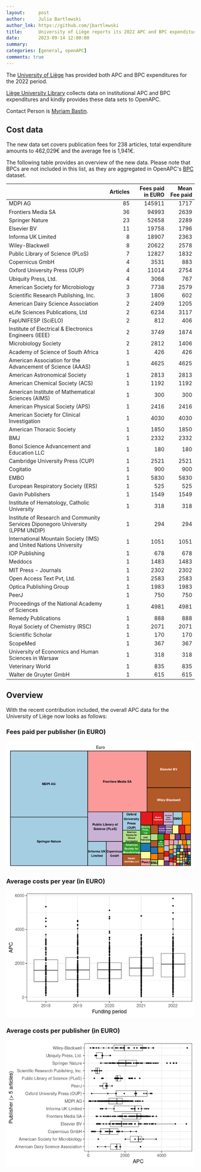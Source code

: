 ```yaml
---
layout:     post
author:     Julia Bartlewski
author_lnk: https://github.com/jbartlewski
title:      University of Liège reports its 2022 APC and BPC expenditures
date:       2023-09-14 12:00:00
summary:    
categories: [general, openAPC]
comments: true
---
```





The [University of Liège](https://www.uliege.be/) has provided both APC and BPC expenditures for the 2022 period.

[Liège University Library](https://explore.lib.uliege.be/discovery/search?vid=32ULG_INST:ULIEGE&lang=en) collects data on institutional APC and BPC expenditures and kindly provides these data sets to OpenAPC.

Contact Person is [Myriam Bastin](mailto:Myriam.Bastin@uliege.be).

## Cost data



The new data set covers publication fees for 238 articles, total expenditure amounts to 462,029€ and the average fee is 1,941€.

The following table provides an overview of the new data. Please note that BPCs are not included in this list, as they are aggregated in OpenAPC's [BPC](https://github.com/OpenAPC/openapc-de/blob/master/data/bpc.csv) dataset.



|                                                                                | Articles| Fees paid in EURO| Mean Fee paid|
|:-------------------------------------------------------------------------------|--------:|-----------------:|-------------:|
|MDPI AG                                                                         |       85|            145911|          1717|
|Frontiers Media SA                                                              |       36|             94993|          2639|
|Springer Nature                                                                 |       23|             52658|          2289|
|Elsevier BV                                                                     |       11|             19758|          1796|
|Informa UK Limited                                                              |        8|             18907|          2363|
|Wiley-Blackwell                                                                 |        8|             20622|          2578|
|Public Library of Science (PLoS)                                                |        7|             12827|          1832|
|Copernicus GmbH                                                                 |        4|              3531|           883|
|Oxford University Press (OUP)                                                   |        4|             11014|          2754|
|Ubiquity Press, Ltd.                                                            |        4|              3068|           767|
|American Society for Microbiology                                               |        3|              7738|          2579|
|Scientific Research Publishing, Inc.                                            |        3|              1806|           602|
|American Dairy Science Association                                              |        2|              2409|          1205|
|eLife Sciences Publications, Ltd                                                |        2|              6234|          3117|
|FapUNIFESP (SciELO)                                                             |        2|               812|           406|
|Institute of Electrical & Electronics Engineers (IEEE)                          |        2|              3749|          1874|
|Microbiology Society                                                            |        2|              2812|          1406|
|Academy of Science of South Africa                                              |        1|               426|           426|
|American Association for the Advancement of Science (AAAS)                      |        1|              4625|          4625|
|American Astronomical Society                                                   |        1|              2813|          2813|
|American Chemical Society (ACS)                                                 |        1|              1192|          1192|
|American Institute of Mathematical Sciences (AIMS)                              |        1|               300|           300|
|American Physical Society (APS)                                                 |        1|              2416|          2416|
|American Society for Clinical Investigation                                     |        1|              4030|          4030|
|American Thoracic Society                                                       |        1|              1850|          1850|
|BMJ                                                                             |        1|              2332|          2332|
|Bonoi Science Advancement and Education LLC                                     |        1|               180|           180|
|Cambridge University Press (CUP)                                                |        1|              2521|          2521|
|Cogitatio                                                                       |        1|               900|           900|
|EMBO                                                                            |        1|              5830|          5830|
|European Respiratory Society (ERS)                                              |        1|               525|           525|
|Gavin Publishers                                                                |        1|              1549|          1549|
|Institute of Hematology, Catholic University                                    |        1|               318|           318|
|Institute of Research and Community Services Diponegoro University (LPPM UNDIP) |        1|               294|           294|
|International Mountain Society (IMS) and United Nations University              |        1|              1051|          1051|
|IOP Publishing                                                                  |        1|               678|           678|
|Meddocs                                                                         |        1|              1483|          1483|
|MIT Press - Journals                                                            |        1|              2302|          2302|
|Open Access Text Pvt, Ltd.                                                      |        1|              2583|          2583|
|Optica Publishing Group                                                         |        1|              1983|          1983|
|PeerJ                                                                           |        1|               750|           750|
|Proceedings of the National Academy of Sciences                                 |        1|              4981|          4981|
|Remedy Publications                                                             |        1|               888|           888|
|Royal Society of Chemistry (RSC)                                                |        1|              2071|          2071|
|Scientific Scholar                                                              |        1|               170|           170|
|ScopeMed                                                                        |        1|               367|           367|
|University of Economics and Human Sciences in Warsaw                            |        1|               318|           318|
|Veterinary World                                                                |        1|               835|           835|
|Walter de Gruyter GmbH                                                          |        1|               615|           615|



## Overview

With the recent contribution included, the overall APC data for the University of Liège now looks as follows:

### Fees paid per publisher (in EURO)

![plot of chunk tree_liege_2023_09_14_full](/figure/tree_liege_2023_09_14_full-1.png)

###  Average costs per year (in EURO)

![plot of chunk box_liege_2023_09_14_year_full](/figure/box_liege_2023_09_14_year_full-1.png)

###  Average costs per publisher (in EURO)

![plot of chunk box_liege_2023_09_14_publisher_full](/figure/box_liege_2023_09_14_publisher_full-1.png)
